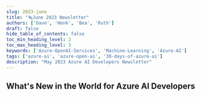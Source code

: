 ```yaml
---
slug: 2023-june
title: "🗞️June 2023 Newsletter"
authors: ['Dave', 'Henk', 'Bea', 'Ruth']
draft: false
hide_table_of_contents: false
toc_min_heading_level: 2
toc_max_heading_level: 3
keywords: ['Azure-OpenAI-Services', 'Machine-Learning', 'Azure-AI']
tags: ['azure-ai', 'azure-open-ai', '30-days-of-azure-ai']
description: "May 2023 Azure AI Developers Newsletter"
---
```


## What's New in the World for Azure AI Developers

<!--truncate-->

